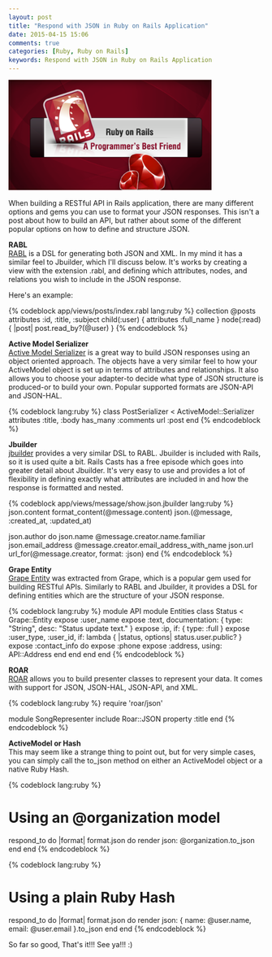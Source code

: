 ```yaml
---
layout: post
title: "Respond with JSON in Ruby on Rails Application"
date: 2015-04-15 15:06
comments: true
categories: [Ruby, Ruby on Rails]
keywords: Respond with JSON in Ruby on Rails Application
---
```


<p>
  <img src="/images/ruby_on_rails.png" width="400" alt="Translate Your Ruby on Rails Application" />
</p>

<p>
  When building a RESTful API in Rails application, there are many different options and gems you can use to format your JSON responses. This isn't a post about how to build an API, but rather about some of the different popular options on how to define and structure JSON.
</p>

<p>
  <strong>RABL</strong><br/>
  <a href="http://www.leighhalliday.com/responding-with-json-in-rails" target="_blank">RABL</a> is a DSL for generating both JSON and XML. In my mind it has a similar feel to Jbuilder, which I'll discuss below. It's works by creating a view with the extension .rabl, and defining which attributes, nodes, and relations you wish to include in the JSON response.
</p>

<p>
  Here's an example:
</p>

{% codeblock app/views/posts/index.rabl lang:ruby %}
collection @posts
attributes :id, :title, :subject
child(:user) { attributes :full_name }
node(:read) { |post| post.read_by?(@user) }
{% endcodeblock %}

<p>
  <strong>Active Model Serializer</strong><br/>
  <a href="https://github.com/rails-api/active_model_serializers" target="_blank">Active Model Serializer</a> is a great way to build JSON responses using an object oriented approach. The objects have a very similar feel to how your ActiveModel object is set up in terms of attributes and relationships. It also allows you to choose your adapter-to decide what type of JSON structure is produced-or to build your own. Popular supported formats are JSON-API and JSON-HAL.
</p>

{% codeblock lang:ruby %}
class PostSerializer < ActiveModel::Serializer
  attributes :title, :body
  has_many :comments
  url :post
end
{% endcodeblock %}

<p>
  <strong>Jbuilder</strong><br/>
  <a href="https://github.com/rails/jbuilder" target="_blank">jbuilder</a> provides a very similar DSL to RABL. Jbuilder is included with Rails, so it is used quite a bit. Rails Casts has a free episode which goes into greater detail about Jbuilder. It's very easy to use and provides a lot of flexibility in defining exactly what attributes are included in and how the response is formatted and nested.
</p>

{% codeblock app/views/message/show.json.jbuilder lang:ruby %}
json.content format_content(@message.content)
json.(@message, :created_at, :updated_at)

json.author do
  json.name @message.creator.name.familiar
  json.email_address @message.creator.email_address_with_name
  json.url url_for(@message.creator, format: :json)
end
{% endcodeblock %}

<p>
  <strong>Grape Entity</strong><br/>
  <a href="https://github.com/intridea/grape-entity" target="_blank">Grape Entity</a> was extracted from Grape, which is a popular gem used for building RESTful APIs. Similarly to RABL and Jbuilder, it provides a DSL for defining entities which are the structure of your JSON response.
</p>

{% codeblock lang:ruby %}
module API
  module Entities
    class Status < Grape::Entity
      expose :user_name
      expose :text, documentation: { type: "String", desc: "Status update text." }
      expose :ip, if: { type: :full }
      expose :user_type, :user_id, if: lambda { |status, options| status.user.public? }
      expose :contact_info do
        expose :phone
        expose :address, using: API::Address
      end
    end
  end
end
{% endcodeblock %}

<p>
  <strong>ROAR</strong><br/>
  <a href="https://github.com/apotonick/roar" target="_blank">ROAR</a> allows you to build presenter classes to represent your data. It comes with support for JSON, JSON-HAL, JSON-API, and XML.
</p>

{% codeblock lang:ruby %}
require 'roar/json'

module SongRepresenter
  include Roar::JSON
  property :title
end
{% endcodeblock %}

<p>
  <strong>ActiveModel or Hash</strong><br/>
  This may seem like a strange thing to point out, but for very simple cases, you can simply call the to_json method on either an ActiveModel object or a native Ruby Hash.
</p>

{% codeblock lang:ruby %}
# Using an @organization model
respond_to do |format|
  format.json do
    render json: @organization.to_json
  end
end
{% endcodeblock %}

{% codeblock lang:ruby %}
# Using a plain Ruby Hash
respond_to do |format|
  format.json do
    render json: {
      name: @user.name,
      email: @user.email
    }.to_json
  end
end
{% endcodeblock %}

<p>
  So far so good, That's it!!! See ya!!! :)
</p>
